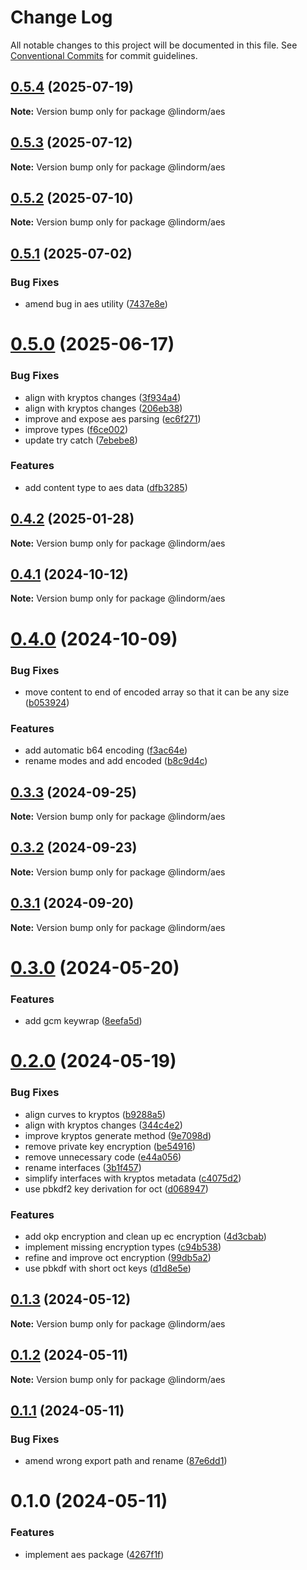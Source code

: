 # Change Log

All notable changes to this project will be documented in this file.
See [Conventional Commits](https://conventionalcommits.org) for commit guidelines.

## [0.5.4](https://github.com/lindorm-io/monorepo/compare/@lindorm/aes@0.5.3...@lindorm/aes@0.5.4) (2025-07-19)

**Note:** Version bump only for package @lindorm/aes

## [0.5.3](https://github.com/lindorm-io/monorepo/compare/@lindorm/aes@0.5.2...@lindorm/aes@0.5.3) (2025-07-12)

**Note:** Version bump only for package @lindorm/aes

## [0.5.2](https://github.com/lindorm-io/monorepo/compare/@lindorm/aes@0.5.1...@lindorm/aes@0.5.2) (2025-07-10)

**Note:** Version bump only for package @lindorm/aes

## [0.5.1](https://github.com/lindorm-io/monorepo/compare/@lindorm/aes@0.5.0...@lindorm/aes@0.5.1) (2025-07-02)

### Bug Fixes

- amend bug in aes utility ([7437e8e](https://github.com/lindorm-io/monorepo/commit/7437e8e0f047bb0995b8a8c0e6929c9cc368d592))

# [0.5.0](https://github.com/lindorm-io/monorepo/compare/@lindorm/aes@0.4.2...@lindorm/aes@0.5.0) (2025-06-17)

### Bug Fixes

- align with kryptos changes ([3f934a4](https://github.com/lindorm-io/monorepo/commit/3f934a4ec55eee3d4ebc6f0be55886d8f095af8b))
- align with kryptos changes ([206eb38](https://github.com/lindorm-io/monorepo/commit/206eb38ae2a03b14973e706035c87a953cc753af))
- improve and expose aes parsing ([ec6f271](https://github.com/lindorm-io/monorepo/commit/ec6f27179ec3d67146a50257cbff98fe253c3380))
- improve types ([f6ce002](https://github.com/lindorm-io/monorepo/commit/f6ce002e8555c54ba4f12bd67222457fa2bcf90a))
- update try catch ([7ebebe8](https://github.com/lindorm-io/monorepo/commit/7ebebe81f40851b0d1fcb05e6e6cc60b1c754a91))

### Features

- add content type to aes data ([dfb3285](https://github.com/lindorm-io/monorepo/commit/dfb3285ddf20bc77cf8f3d2531e26032853b98a9))

## [0.4.2](https://github.com/lindorm-io/monorepo/compare/@lindorm/aes@0.4.1...@lindorm/aes@0.4.2) (2025-01-28)

**Note:** Version bump only for package @lindorm/aes

## [0.4.1](https://github.com/lindorm-io/monorepo/compare/@lindorm/aes@0.4.0...@lindorm/aes@0.4.1) (2024-10-12)

**Note:** Version bump only for package @lindorm/aes

# [0.4.0](https://github.com/lindorm-io/monorepo/compare/@lindorm/aes@0.3.3...@lindorm/aes@0.4.0) (2024-10-09)

### Bug Fixes

- move content to end of encoded array so that it can be any size ([b053924](https://github.com/lindorm-io/monorepo/commit/b05392484342976f519b32f943aac41271761df4))

### Features

- add automatic b64 encoding ([f3ac64e](https://github.com/lindorm-io/monorepo/commit/f3ac64e7922528b1afe0f0acbc52b62aa7003d2d))
- rename modes and add encoded ([b8c9d4c](https://github.com/lindorm-io/monorepo/commit/b8c9d4c26a069444fa7bff5a809308cecff971ef))

## [0.3.3](https://github.com/lindorm-io/monorepo/compare/@lindorm/aes@0.3.2...@lindorm/aes@0.3.3) (2024-09-25)

**Note:** Version bump only for package @lindorm/aes

## [0.3.2](https://github.com/lindorm-io/monorepo/compare/@lindorm/aes@0.3.1...@lindorm/aes@0.3.2) (2024-09-23)

**Note:** Version bump only for package @lindorm/aes

## [0.3.1](https://github.com/lindorm-io/monorepo/compare/@lindorm/aes@0.3.0...@lindorm/aes@0.3.1) (2024-09-20)

**Note:** Version bump only for package @lindorm/aes

# [0.3.0](https://github.com/lindorm-io/monorepo/compare/@lindorm/aes@0.2.0...@lindorm/aes@0.3.0) (2024-05-20)

### Features

- add gcm keywrap ([8eefa5d](https://github.com/lindorm-io/monorepo/commit/8eefa5dd2914faba842c0a050a9317d2b6f5b197))

# [0.2.0](https://github.com/lindorm-io/monorepo/compare/@lindorm/aes@0.1.3...@lindorm/aes@0.2.0) (2024-05-19)

### Bug Fixes

- align curves to kryptos ([b9288a5](https://github.com/lindorm-io/monorepo/commit/b9288a54b6dbb520328aff77cd3c8d2818183ac5))
- align with kryptos changes ([344c4e2](https://github.com/lindorm-io/monorepo/commit/344c4e2fad07e66c91f7e0820bfc929c1f8ffcab))
- improve kryptos generate method ([9e7098d](https://github.com/lindorm-io/monorepo/commit/9e7098d4b219b11140e28e554ffd573204772249))
- remove private key encryption ([be54916](https://github.com/lindorm-io/monorepo/commit/be54916a20de667e96826d6be0eb8d0fda67176e))
- remove unnecessary code ([e44a056](https://github.com/lindorm-io/monorepo/commit/e44a0565e577fc23a827c9283839684c1e40d287))
- rename interfaces ([3b1f457](https://github.com/lindorm-io/monorepo/commit/3b1f45736f88b8c2d4481cbeca6da87bf8443bde))
- simplify interfaces with kryptos metadata ([c4075d2](https://github.com/lindorm-io/monorepo/commit/c4075d2e133c2fe0a1fafa548da68db34b3407c6))
- use pbkdf2 key derivation for oct ([d068947](https://github.com/lindorm-io/monorepo/commit/d068947f70712fb71f57d5ec6947062219200155))

### Features

- add okp encryption and clean up ec encryption ([4d3cbab](https://github.com/lindorm-io/monorepo/commit/4d3cbabe1968ab7f8a9ecc8e226ce91403342f0f))
- implement missing encryption types ([c94b538](https://github.com/lindorm-io/monorepo/commit/c94b53823fcb7a24823b25535b83799f2bbdd250))
- refine and improve oct encryption ([99db5a2](https://github.com/lindorm-io/monorepo/commit/99db5a290b7a081ab80c3811bcc04021e1ac9b4e))
- use pbkdf with short oct keys ([d1d8e5e](https://github.com/lindorm-io/monorepo/commit/d1d8e5ea6dcac24b1b1402e841777a0affefcfff))

## [0.1.3](https://github.com/lindorm-io/monorepo/compare/@lindorm/aes@0.1.2...@lindorm/aes@0.1.3) (2024-05-12)

**Note:** Version bump only for package @lindorm/aes

## [0.1.2](https://github.com/lindorm-io/monorepo/compare/@lindorm/aes@0.1.1...@lindorm/aes@0.1.2) (2024-05-11)

**Note:** Version bump only for package @lindorm/aes

## [0.1.1](https://github.com/lindorm-io/monorepo/compare/@lindorm/aes@0.1.0...@lindorm/aes@0.1.1) (2024-05-11)

### Bug Fixes

- amend wrong export path and rename ([87e6dd1](https://github.com/lindorm-io/monorepo/commit/87e6dd12057fe35c1c0b26a327a098015f041b44))

# 0.1.0 (2024-05-11)

### Features

- implement aes package ([4267f1f](https://github.com/lindorm-io/monorepo/commit/4267f1f2b368bcc42181f274872793897347e539))
